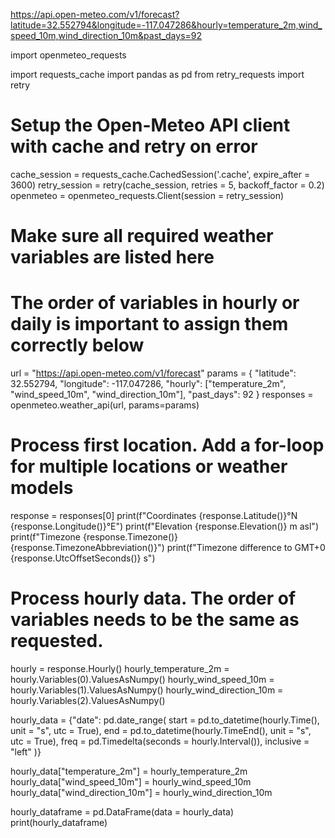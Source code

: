 

https://api.open-meteo.com/v1/forecast?latitude=32.552794&longitude=-117.047286&hourly=temperature_2m,wind_speed_10m,wind_direction_10m&past_days=92


import openmeteo_requests

import requests_cache
import pandas as pd
from retry_requests import retry

# Setup the Open-Meteo API client with cache and retry on error
cache_session = requests_cache.CachedSession('.cache', expire_after = 3600)
retry_session = retry(cache_session, retries = 5, backoff_factor = 0.2)
openmeteo = openmeteo_requests.Client(session = retry_session)

# Make sure all required weather variables are listed here
# The order of variables in hourly or daily is important to assign them correctly below
url = "https://api.open-meteo.com/v1/forecast"
params = {
	"latitude": 32.552794,
	"longitude": -117.047286,
	"hourly": ["temperature_2m", "wind_speed_10m", "wind_direction_10m"],
	"past_days": 92
}
responses = openmeteo.weather_api(url, params=params)

# Process first location. Add a for-loop for multiple locations or weather models
response = responses[0]
print(f"Coordinates {response.Latitude()}°N {response.Longitude()}°E")
print(f"Elevation {response.Elevation()} m asl")
print(f"Timezone {response.Timezone()} {response.TimezoneAbbreviation()}")
print(f"Timezone difference to GMT+0 {response.UtcOffsetSeconds()} s")

# Process hourly data. The order of variables needs to be the same as requested.
hourly = response.Hourly()
hourly_temperature_2m = hourly.Variables(0).ValuesAsNumpy()
hourly_wind_speed_10m = hourly.Variables(1).ValuesAsNumpy()
hourly_wind_direction_10m = hourly.Variables(2).ValuesAsNumpy()

hourly_data = {"date": pd.date_range(
	start = pd.to_datetime(hourly.Time(), unit = "s", utc = True),
	end = pd.to_datetime(hourly.TimeEnd(), unit = "s", utc = True),
	freq = pd.Timedelta(seconds = hourly.Interval()),
	inclusive = "left"
)}

hourly_data["temperature_2m"] = hourly_temperature_2m
hourly_data["wind_speed_10m"] = hourly_wind_speed_10m
hourly_data["wind_direction_10m"] = hourly_wind_direction_10m

hourly_dataframe = pd.DataFrame(data = hourly_data)
print(hourly_dataframe)
